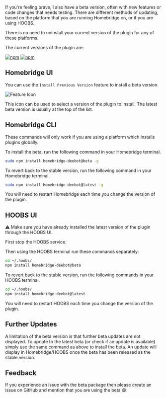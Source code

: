 If you're feeling brave, I also have a beta version, often with new features or code changes that needs testing. There are different methods of updating, based on the platform that you are running Homebridge on, or if you are using HOOBS.

There is no need to uninstall your current version of the plugin for any of these platforms.

The current versions of the plugin are:

[![npm](https://img.shields.io/npm/v/homebridge-deebot/latest?label=latest)](https://www.npmjs.com/package/homebridge-deebot) [![npm](https://img.shields.io/npm/v/homebridge-deebot/beta?label=beta)](https://github.com/bwp91/homebridge-deebot/wiki/Beta-Version)  

## Homebridge UI

You can use the `Install Previous Version` feature to install a beta version.

![Feature Icon](https://user-images.githubusercontent.com/43026681/98367572-beb3be80-202d-11eb-8e5b-f4beaba2c42d.png)

This icon can be used to select a version of the plugin to install. The latest beta version is usually at the top of the list.

## Homebridge CLI

These commands will only work if you are using a platform which installs plugins globally.

To install the beta, run the following command in your Homebridge terminal. 

```bash
sudo npm install homebridge-deebot@beta -g
```

To revert back to the stable version, run the following command in your Homebridge terminal.

```bash
sudo npm install homebridge-deebot@latest -g
```

You will need to restart Homebridge each time you change the version of the plugin.

## HOOBS UI

⚠️ Make sure you have already installed the latest version of the plugin through the HOOBS UI.

First stop the HOOBS service.

Then using the HOOBS terminal run these commands separately:

```bash
cd ~/.hoobs/
npm install homebridge-deebot@beta
```

To revert back to the stable version, run the following commands in your HOOBS terminal.

```bash
cd ~/.hoobs/
npm install homebridge-deebot@latest
```

You will need to restart HOOBS each time you change the version of the plugin.

## Further Updates

A limitation of the beta version is that further beta updates are not displayed. To update to the latest beta (or check if an update is available) simply use the same command as above to install the beta. An update will display in Homebridge/HOOBS once the beta has been released as the stable version.

## Feedback
If you experience an issue with the beta package then please create an issue on GitHub and mention that you are using the beta 😄.